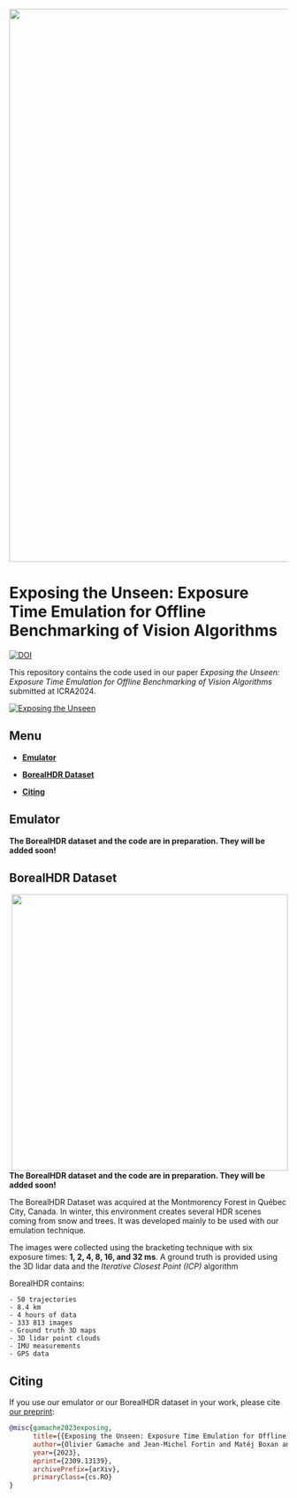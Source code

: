 <p float="center">
  <img src="Figures/samples_dataset.png" width="1000" />
</p>

# Exposing the Unseen: Exposure Time Emulation for Offline Benchmarking of Vision Algorithms

[![DOI](https://zenodo.org/badge/DOI/10.48550/arxiv.2309.110718.svg)](https://doi.org/10.48550/arXiv.2309.13139)

This repository contains the code used in our paper *Exposing the Unseen: Exposure Time Emulation for Offline Benchmarking of Vision Algorithms* submitted at ICRA2024. 

[![Exposing the Unseen](https://img.youtube.com/vi/btkO12L6AYs/0.jpg)](https://youtu.be/btkO12L6AYs)


## Menu

  - [**Emulator**](#emulator)

  - [**BorealHDR Dataset**](#borealhdr-dataset)

  - [**Citing**](#citing)


## Emulator

**The BorealHDR dataset and the code are in preparation. They will be added soon!**

## BorealHDR Dataset

<img align="right" src="Figures/bracketing.gif" width="500" height="" />

**The BorealHDR dataset and the code are in preparation. They will be added soon!** 

The BorealHDR Dataset was acquired at the Montmorency Forest in Québec City, Canada.
In winter, this environment creates several HDR scenes coming from snow and trees.
It was developed mainly to be used with our emulation technique.

The images were collected using the bracketing technique with six exposure times: **1, 2, 4, 8, 16, and 32 ms**.
A ground truth is provided using the 3D lidar data and the *Iterative Closest Point (ICP)* algorithm 

BorealHDR contains:

    - 50 trajectories
    - 8.4 km
    - 4 hours of data
    - 333 813 images
    - Ground truth 3D maps
    - 3D lidar point clouds
    - IMU measurements
    - GPS data


## Citing

If you use our emulator or our BorealHDR dataset in your work, please cite [our preprint](https://doi.org/10.48550/arXiv.2309.13139):

```bibtex
@misc{gamache2023exposing,
      title={{Exposing the Unseen: Exposure Time Emulation for Offline Benchmarking of Vision Algorithms}}, 
      author={Olivier Gamache and Jean-Michel Fortin and Matěj Boxan and François Pomerleau and Philippe Giguère},
      year={2023},
      eprint={2309.13139},
      archivePrefix={arXiv},
      primaryClass={cs.RO}
}
```
